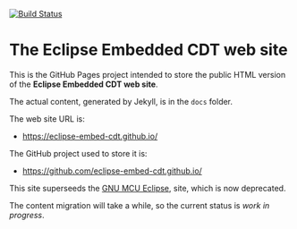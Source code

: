 [![Build Status](https://travis-ci.com/eclipse-embed-cdt/web-jekyll.svg?branch=master)](https://travis-ci.org/eclipse-embed-cdt/web-jekyll)

# The Eclipse Embedded CDT web site

This is the GitHub Pages project intended to store the
public HTML version of the **Eclipse Embedded CDT web site**.

The actual content, generated by Jekyll, is in the `docs` folder.

The web site URL is:

- https://eclipse-embed-cdt.github.io/

The GitHub project used to store it is:

- https://github.com/eclipse-embed-cdt.github.io/

This site superseeds the [GNU MCU Eclipse](https://gnu-mcu-eclipse.github.io),
site, which is now deprecated.

The content migration will take a while, so the current status is
_work in progress_.
